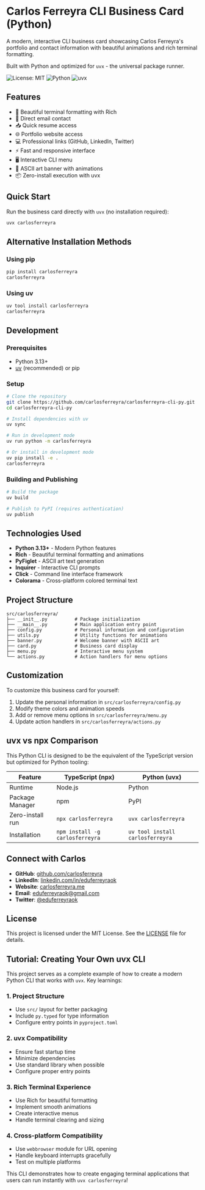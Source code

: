 # Carlos Ferreyra CLI Business Card (Python)

A modern, interactive CLI business card showcasing Carlos Ferreyra's portfolio and contact
information with beautiful animations and rich terminal formatting.

Built with Python and optimized for `uvx` - the universal package runner.

![License: MIT](https://img.shields.io/badge/License-MIT-yellow.svg)
![Python](https://img.shields.io/badge/Python-3.13+-blue.svg)
![uvx](https://img.shields.io/badge/uvx-compatible-green.svg)

## Features

- 🎨 Beautiful terminal formatting with Rich
- 📧 Direct email contact
- 📥 Quick resume access
- 🌐 Portfolio website access
- 💻 Professional links (GitHub, LinkedIn, Twitter)
- ⚡ Fast and responsive interface
- 🖥️ Interactive CLI menu
- 🚀 ASCII art banner with animations
- 📦 Zero-install execution with uvx

## Quick Start

Run the business card directly with `uvx` (no installation required):

```bash
uvx carlosferreyra
```

## Alternative Installation Methods

### Using pip

```bash
pip install carlosferreyra
carlosferreyra
```

### Using uv

```bash
uv tool install carlosferreyra
carlosferreyra
```

## Development

### Prerequisites

- Python 3.13+
- [uv](https://docs.astral.sh/uv/) (recommended) or pip

### Setup

```bash
# Clone the repository
git clone https://github.com/carlosferreyra/carlosferreyra-cli-py.git
cd carlosferreyra-cli-py

# Install dependencies with uv
uv sync

# Run in development mode
uv run python -m carlosferreyra

# Or install in development mode
uv pip install -e .
carlosferreyra
```

### Building and Publishing

```bash
# Build the package
uv build

# Publish to PyPI (requires authentication)
uv publish
```

## Technologies Used

- **Python 3.13+** - Modern Python features
- **Rich** - Beautiful terminal formatting and animations
- **PyFiglet** - ASCII art text generation
- **Inquirer** - Interactive CLI prompts
- **Click** - Command line interface framework
- **Colorama** - Cross-platform colored terminal text

## Project Structure

```
src/carlosferreyra/
├── __init__.py          # Package initialization
├── __main__.py          # Main application entry point
├── config.py            # Personal information and configuration
├── utils.py             # Utility functions for animations
├── banner.py            # Welcome banner with ASCII art
├── card.py              # Business card display
├── menu.py              # Interactive menu system
└── actions.py           # Action handlers for menu options
```

## Customization

To customize this business card for yourself:

1. Update the personal information in `src/carlosferreyra/config.py`
2. Modify theme colors and animation speeds
3. Add or remove menu options in `src/carlosferreyra/menu.py`
4. Update action handlers in `src/carlosferreyra/actions.py`

## uvx vs npx Comparison

This Python CLI is designed to be the equivalent of the TypeScript version but optimized for Python
tooling:

| Feature          | TypeScript (npx)                | Python (uvx)                     |
| ---------------- | ------------------------------- | -------------------------------- |
| Runtime          | Node.js                         | Python                           |
| Package Manager  | npm                             | PyPI                             |
| Zero-install run | `npx carlosferreyra`            | `uvx carlosferreyra`             |
| Installation     | `npm install -g carlosferreyra` | `uv tool install carlosferreyra` |

## Connect with Carlos

- **GitHub**: [github.com/carlosferreyra](https://github.com/carlosferreyra)
- **LinkedIn**: [linkedin.com/in/eduferreyraok](https://linkedin.com/in/eduferreyraok)
- **Website**: [carlosferreyra.me](https://carlosferreyra.me)
- **Email**: [eduferreyraok@gmail.com](mailto:eduferreyraok@gmail.com)
- **Twitter**: [@eduferreyraok](https://twitter.com/eduferreyraok)

## License

This project is licensed under the MIT License. See the [LICENSE](LICENSE) file for details.

## Tutorial: Creating Your Own uvx CLI

This project serves as a complete example of how to create a modern Python CLI that works with
`uvx`. Key learnings:

### 1. Project Structure

- Use `src/` layout for better packaging
- Include `py.typed` for type information
- Configure entry points in `pyproject.toml`

### 2. uvx Compatibility

- Ensure fast startup time
- Minimize dependencies
- Use standard library when possible
- Configure proper entry points

### 3. Rich Terminal Experience

- Use Rich for beautiful formatting
- Implement smooth animations
- Create interactive menus
- Handle terminal clearing and sizing

### 4. Cross-platform Compatibility

- Use `webbrowser` module for URL opening
- Handle keyboard interrupts gracefully
- Test on multiple platforms

This CLI demonstrates how to create engaging terminal applications that users can run instantly with
`uvx carlosferreyra`!
